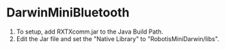 # DarwinMiniBluetooth

1) To setup, add RXTXcomm.jar to the Java Build Path.
2) Edit the Jar file and set the "Native Library" to "RobotisMiniDarwin/libs".
